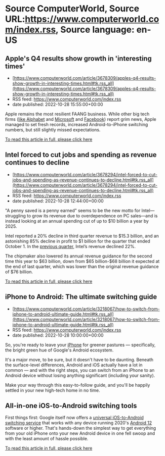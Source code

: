 # Source ComputerWorld, Source URL:https://www.computerworld.com/index.rss, Source language: en-US

## Apple's Q4 results show growth in 'interesting times'
 - [https://www.computerworld.com/article/3678309/apples-q4-results-show-growth-in-interesting-times.html#tk.rss_all](https://www.computerworld.com/article/3678309/apples-q4-results-show-growth-in-interesting-times.html#tk.rss_all)
 - RSS feed: https://www.computerworld.com/index.rss
 - date published: 2022-10-28 15:55:00+00:00

<article>
	<section class="page">
<p>Apple remains the most resilient FAANG business. While other big tech firms (<a href="https://www.cio.com/article/410584/alphabet-pins-hopes-on-google-cloud-as-ad-revenue-growth-declines.html" rel="noopener" target="_blank">like Alphabet</a> and <a href="https://www.computerworld.com/article/3677867/rising-cloud-revenue-helps-soften-microsofts-growth-slowdown.html">Microsoft</a> and <a href="https://www.cnbc.com/2022/09/30/facebook-scrambles-to-escape-death-spiral-as-users-flee-sales-drop.html" rel="noopener nofollow" target="_blank">Facebook</a>) report grim news, Apple managed to set fresh records, increased Android-to-iPhone switching numbers, but still slightly missed expectations.</p><p class="jumpTag"><a href="/article/3678309/apples-q4-results-show-growth-in-interesting-times.html#jump">To read this article in full, please click here</a></p></section></article>

## Intel forced to cut jobs and spending as revenue continues to decline
 - [https://www.computerworld.com/article/3678294/intel-forced-to-cut-jobs-and-spending-as-revenue-continues-to-decline.html#tk.rss_all](https://www.computerworld.com/article/3678294/intel-forced-to-cut-jobs-and-spending-as-revenue-continues-to-decline.html#tk.rss_all)
 - RSS feed: https://www.computerworld.com/index.rss
 - date published: 2022-10-28 12:44:00+00:00

<article>
	<section class="page">
<p>"A penny saved is a penny earned" seems to be the new motto for Intel—struggling to grow its revenue due to overdependence on PC sales—and is instead looking at an annual spending cut of up to $10 billion a year by 2025.</p><p>Intel reported a 20% decline in third quarter revenue to $15.3 billion, and an astonishing 85% decline in profit to $1 billion for the quarter that ended October 1. In the <a href="https://www.computerworld.com/article/3668651/overdependence-on-pcs-and-servers-drag-intel-down.html">previous quarter</a>, Intel’s revenue declined 22%.</p><p>The chipmaker also lowered its annual revenue guidance for the second time this year to $63 billion, down from $65 billion-$68 billion it expected at the end of last quarter, which was lower than the original revenue guidance of $76 billion.</p><p class="jumpTag"><a href="/article/3678294/intel-forced-to-cut-jobs-and-spending-as-revenue-continues-to-decline.html#jump">To read this article in full, please click here</a></p></section></article>

## iPhone to Android: The ultimate switching guide
 - [https://www.computerworld.com/article/3218067/how-to-switch-from-iphone-to-android-ultimate-guide.html#tk.rss_all](https://www.computerworld.com/article/3218067/how-to-switch-from-iphone-to-android-ultimate-guide.html#tk.rss_all)
 - RSS feed: https://www.computerworld.com/index.rss
 - date published: 2022-10-28 10:00:00+00:00

<article>
	<section class="page">
<p>So, you're ready to leave your <a href="https://www.computerworld.com/article/2604020/the-evolution-of-apples-iphone.html">iPhone</a> for greener pastures — specifically, the bright green hue of Google's Android ecosystem.</p><p>It's a major move, to be sure, but it doesn't have to be daunting. Beneath the surface-level differences, Android and iOS actually have a lot in common — and with the right steps, you can switch from an iPhone to an Android device without losing anything significant (including your sanity).</p><p>Make your way through this easy-to-follow guide, and you'll be happily settled in your new high-tech home in no time.</p><h2 class="toc">All-in-one iOS-to-Android switching tools</h2>
<p>First things first: Google itself now offers a <a href="https://www.android.com/switch-to-android/" rel="noopener nofollow" target="_blank">universal iOS-to-Android switching service</a> that works with any device running 2020's <a href="https://www.computerworld.com/article/3645142/24-advanced-tips-for-android-12.html">Android 12</a> software or higher. That's hands-down the simplest way to get everything from your old iPhone onto your new Android device in one fell swoop and with the least amount of hassle possible.</p><p class="jumpTag"><a href="/article/3218067/how-to-switch-from-iphone-to-android-ultimate-guide.html#jump">To read this article in full, please click here</a></p></section></article>
